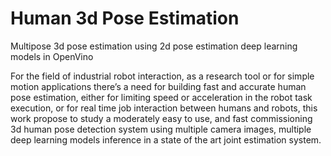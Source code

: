 # Human 3d Pose Estimation
Multipose 3d pose estimation using 2d pose estimation deep learning models in OpenVino

For the field of industrial robot interaction, as a research tool or for simple motion applications there’s a need for building fast and accurate human pose estimation, either for limiting speed or acceleration in the robot task execution, or for real time job interaction between humans and robots, this work propose to study a moderately easy to use, and fast commissioning 3d human pose detection system using multiple camera images, multiple deep learning models inference in a state of the art joint estimation system.
